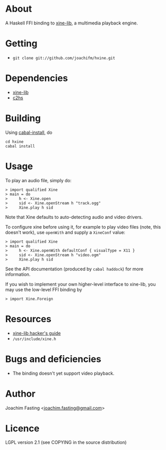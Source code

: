 # About
A Haskell FFI binding to [xine-lib], a multimedia playback engine.

[xine-lib]: http://xine-project.org/

# Getting

* `git clone git://github.com/joachifm/hxine.git`

# Dependencies

* [xine-lib]
* [c2hs]

[c2hs]: http://www.cse.unsw.edu.au/~chak/haskell/c2hs/

# Building

Using [cabal-install], do

    cd hxine
    cabal install

[cabal-install]: http://hackage.haskell.org/package/cabal-install/

# Usage

To play an audio file, simply do:

    > import qualified Xine
    > main = do
    >     h <- Xine.open
    >     sid <- Xine.openStream h "track.ogg"
    >     Xine.play h sid

Note that Xine defaults to auto-detecting audio and video drivers.

To configure xine before using it, for example to play video files (note, this
doesn't work), use `openWith` and supply a `XineConf` value:

    > import qualified Xine
    > main = do
    >     h <- Xine.openWith defaultConf { visualType = X11 }
    >     sid <- Xine.openStream h "video.ogm"
    >     Xine.play h sid

See the API documentation (produced by `cabal haddock`) for more information.

If you wish to implement your own higher-level interface to xine-lib,
you may use the low-level FFI binding by

    > import Xine.Foreign

# Resources

* [xine-lib hacker's guide]
* `/usr/include/xine.h`

[xine-lib hacker's guide]: http://www.xine-project.org/hackersguide

# Bugs and deficiencies

* The binding doesn't yet support video playback.

# Author
Joachim Fasting \<joachim.fasting@gmail.com\>

# Licence
LGPL version 2.1 (see COPYING in the source distribution)
